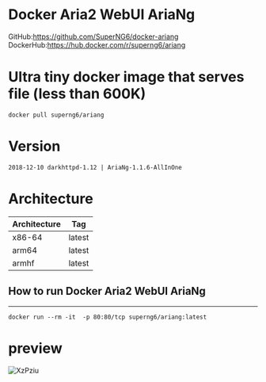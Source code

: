 # Docker Aria2 WebUI AriaNg

GitHub:https://github.com/SuperNG6/docker-ariang  
DockerHub:https://hub.docker.com/r/superng6/ariang  

# Ultra tiny docker image that serves file (less than 600K)

    docker pull superng6/ariang

# Version

    2018-12-10 darkhttpd-1.12 | AriaNg-1.1.6-AllInOne

# Architecture

| Architecture | Tag            |
| ------------ | -------------- |
| x86-64       | latest         |
| arm64        | latest         |
| armhf        | latest         |

## How to run Docker Aria2 WebUI AriaNg
--------------------

    docker run --rm -it  -p 80:80/tcp superng6/ariang:latest

# preview
![XzPziu](https://gitee.com/sleele/pic/raw/master/uPic/2020-06-03/XzPziu.png)
